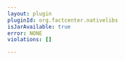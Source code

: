 ```yaml
---
layout: plugin
pluginId: org.factcenter.nativelibs
isJarAvailable: true
error: NONE
violations: []

---
```

